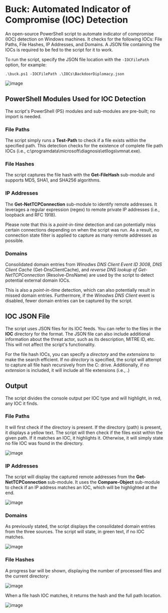 # Buck: Automated Indicator of Compromise (IOC) Detection

An open-source PowerShell script to automate indicator of compromise (IOC) detection on Windows machines. It checks for the following IOCs: File Paths, File Hashes, IP Addresses, and Domains. A JSON file containing the IOCs is required to be fed to the script for it to work.

To run the script, specify the JSON file location with the `-IOCFilePath` option, for example:
```
.\buck.ps1 -IOCFilePath .\IOCs\BackdoorDiplomacy.json
```

![image](https://github.com/user-attachments/assets/a0d38368-8b2a-435b-8530-bb3afe4aec7a)


## PowerShell Modules Used for IOC Detection

The script's PowerShell (PS) modules and sub-modules are pre-built; no import is needed.

### File Paths

The script simply runs a **Test-Path** to check if a file exists within the specified path. This detection checks for the existence of complete file path IOCs (i.e., c:\programdata\microsoft\diagnosis\etllogs\vmnat.exe).

### File Hashes

The script captures the file hash with the **Get-FileHash** sub-module and supports MD5, SHA1, and SHA256 algorithms.

### IP Addresses

The **Get-NetTCPConnection** sub-module to identify remote addresses. It leverages a regular expression (regex) to remote private IP addresses (i.e., loopback and RFC 1918). 

Please note that this is a _point-in-time_ detection and can potentially miss certain connections depending on when the script was run. As a result, no connection state filter is applied to capture as many remote addresses as possible.

### Domains

Consolidated domain entries from _Winodws DNS Client Event ID 3008_, _DNS Client Cache_ (Get-DnsClientCache), and _reverse DNS lookup of Get-NetTCPConnection_ (Resolve-DnsName) are used by the script to detect potential external domain IOCs. 

This is also a _point-in-time_ detection, which can also potentially result in missed domain entries. Furthermore, if the _Winodws DNS Client_ event is disabled, fewer domain entries can be captured by the script.

## IOC JSON File

The script uses JSON files for its IOC feeds. You can refer to the files in the **IOC** directory for the format. The JSON file can also include additional information about the threat actor, such as its description, MITRE ID, etc. This will not affect the script's functionality.

For the file hash IOCs, you can specify a _directory_ and the _extensions_ to make the search efficient. If no _directory_ is specified, the script will attempt to capture all file hash recursively from the C: drive. Additionally, if no _extension_ is included, it will include all file extensions (i.e., *.*)

## Output

The script divides the console output per IOC type and will highlight, in red, any IOC it finds. 

### File Paths

It will first check if the directory is present. If the directory (path) is present, it displays a yellow text. The script will then check if the files exist within the given path. If it matches an IOC, it highlights it. Otherwise, it will simply state no file IOC was found in the directory.

![image](https://github.com/user-attachments/assets/9394e391-39e7-4cd5-b0f4-ea2cfa34ce7e)


### IP Addresses

The script will display the captured remote addresses from the **Get-NetTCPConnection** sub-module. It uses the **Compare-Object** sub-module to check if an IP address matches an IOC, which will be highlighted at the end.

![image](https://github.com/user-attachments/assets/d33fcc7d-e2d3-4f09-8cfd-d9e82536c1bc)

### Domains

As previously stated, the script displays the consolidated domain entries from the three sources. The script will state, in green text, if no IOC matches.

![image](https://github.com/user-attachments/assets/a3ec4976-57dc-4134-8649-a0b64298b6fc)


### File Hashes

A progress bar will be shown, displaying the number of processed files and the current directory:

![image](https://github.com/user-attachments/assets/74f7dde2-ef82-432d-8164-aff58ef0cca1)

When a file hash IOC matches, it returns the hash and the full path location.

![image](https://github.com/user-attachments/assets/6fdf19ed-aa68-4100-8687-d5d15c40552f)

